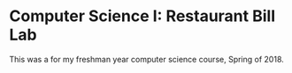 # Computer Science I: Restaurant Bill Lab
This was a for my freshman year computer science course, Spring of 2018.